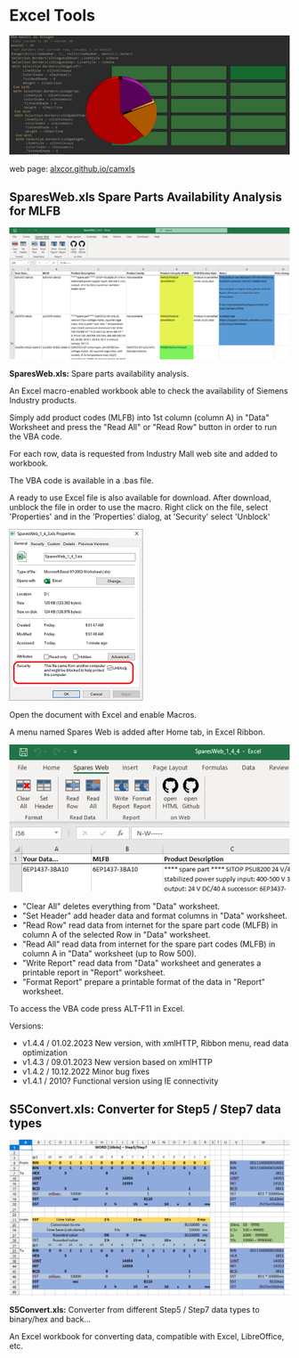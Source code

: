 # Excel Tools

![header](/docs/images/header.png)

web page:  [alxcor.github.io/camxls](https://alxcor.github.io/camxls)

## SparesWeb.xls Spare Parts Availability Analysis for MLFB

![SparesWeb.xls](/docs/images/spareweb.png)

**SparesWeb.xls:** Spare parts availability analysis.


An Excel macro-enabled workbook able to check the availability of Siemens Industry products.

Simply add product codes (MLFB) into 1st column (column A) in "Data" Worksheet and press the "Read All" or "Read Row" button in order to run the VBA code.

For each row, data is requested from Industry Mall web site and added to workbook.

The VBA code is available in a .bas file.

A ready to use Excel file is also available for download.
After download, unblock the file in order to use the macro.
Right click on the file, select 'Properties' and in the 'Properties' dialog, at 'Security' select 'Unblock'

![unblock](/docs/images/unblock.png)

Open the document with Excel and enable Macros.

A menu named Spares Web is added after Home tab, in Excel Ribbon.

![Ribbon Menu](/docs/images/sparewebmenu.png)

- "Clear All" deletes everything from "Data" worksheet.
- "Set Header" add header data and format columns in "Data" worksheet.
- "Read Row" read data from internet for the spare part code (MLFB) in column A of the selected Row in "Data" worksheet.
- "Read All" read data from internet for the spare part codes (MLFB) in column A in "Data" worksheet (up to Row 500).
- "Write Report" read data from "Data" worksheet and generates a printable report in "Report" worksheet.
- "Format Report" prepare a printable format of the data in "Report" worksheet.

To access the VBA code press ALT-F11 in Excel.

Versions:
- v1.4.4 / 01.02.2023 New version, with xmlHTTP, Ribbon menu, read data optimization
- v1.4.3 / 09.01.2023 New version based on xmlHTTP
- v1.4.2 / 10.12.2022 Minor bug fixes
- v1.4.1 / 2010? Functional version using IE connectivity


## S5Convert.xls: Converter for Step5 / Step7 data types

![S5Convert](/docs/images/converter.png)

**S5Convert.xls:** Converter from different Step5 / Step7 data types to binary/hex and back...

An Excel workbook for converting data, compatible with Excel, LibreOffice, etc.


